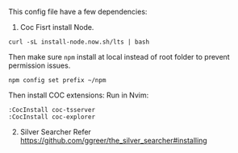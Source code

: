 This config file have a few dependencies:

1. Coc
Fisrt install Node.
```
curl -sL install-node.now.sh/lts | bash
```
Then make sure `npm` install at local instead of root folder to prevent permission issues.
```
npm config set prefix ~/npm
```
Then install COC extensions:
Run in Nvim:
```
:CocInstall coc-tsserver
:CocInstall coc-explorer
```

2. Silver Searcher
Refer https://github.com/ggreer/the_silver_searcher#installing
